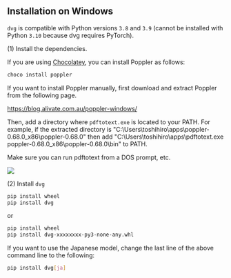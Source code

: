 ## Installation on Windows

`dvg` is compatible with Python versions `3.8` and `3.9` (cannot be installed with Python `3.10` because dvg requires PyTorch).

(1) Install the dependencies.

If you are using [Chocolatey](https://chocolatey.org/), you can install Poppler as follows:

```sh
choco install poppler
```

If you want to install Poppler manually, first download and extract Poppler from the following page.

https://blog.alivate.com.au/poppler-windows/

Then, add a directory where `pdftotext.exe` is located to your PATH. For example, if the extracted directory is "C:\Users\toshihiro\apps\poppler-0.68.0_x86\poppler-0.68.0" then add "C:\Users\toshihiro\apps\pdftotext.exe poppler-0.68.0_x86\poppler-0.68.0\bin\" to PATH.

Make sure you can run pdftotext from a DOS prompt, etc.

![](images/win-pdftotext.png)

(2) Install `dvg`

```sh
pip install wheel
pip install dvg
```

or 

```sh
pip install wheel
pip install dvg-xxxxxxxx-py3-none-any.whl
```

If you want to use the Japanese model, change the last line of the above command line to the following:

```sh
pip install dvg[ja]
```

